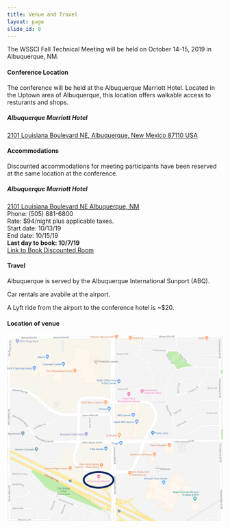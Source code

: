 ```yaml
---
title: Venue and Travel
layout: page
slide_id: 0
---
```


<p class="lead">
The WSSCI Fall Technical Meeting will be held on October 14-15, 2019 in Albuquerque, NM.
</p>

#### Conference Location

The conference will be held at the Albuquerque Marriott Hotel. Located in the Uptown area of Albuquerque, this location offers walkable access to resturants and shops. 

##### Albuquerque Marriott Hotel
<i class="fa fa-map-marker mr-3" aria-hidden="true"></i>
[2101 Louisiana Boulevard NE, Albuquerque, New Mexico 87110 USA](https://goo.gl/maps/MoNVKMd3W6u)


#### Accommodations

Discounted accommodations for meeting participants have been reserved at the same location at the conference.

##### Albuquerque Marriott Hotel
<i class="fa fa-map-marker mr-3" aria-hidden="true"></i>[2101 Louisiana Boulevard NE Albuquerque, NM](https://goo.gl/maps/tkCnj4DMTaL2)<br />
Phone: (505) 881-6800<br />
Rate: $94/night plus applicable taxes.<br />
Start date: 10/13/19<br />
End date: 10/15/19<br />
<b>Last day to book: 10/7/19</b> <br />
<a href = "https://www.marriott.com/meeting-event-hotels/group-corporate-travel/groupCorp.mi?resLinkData=Western%20States%20Section%20Meeting%20with%20the%20Combustion%20Institute(%20WSSCI)%5EABQNM%60WSMWSMA%7CWSMWSMB%6094.00%60USD%60false%604%6010/13/19%6010/15/19%6010/7/19&app=resvlink&stop_mobi=yes/" target="_blank">Link to Book Discounted Room </a>

#### Travel

Albuquerque is served by the Albuquerque International Sunport (ABQ). 

Car rentals are avabile at the airport. 

A Lyft ride from the airport to the conference hotel is ~$20. 

#### Location of venue

[<img class="img-fluid" src="./assets/images/directions.png" alt="direction">](https://goo.gl/maps/Ut8SgAc3ALn)
